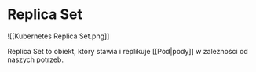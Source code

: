 # Replica Set

![[Kubernetes Replica Set.png]]

Replica Set to obiekt, który stawia i replikuje [[Pod|pody]] w zależności od naszych potrzeb.